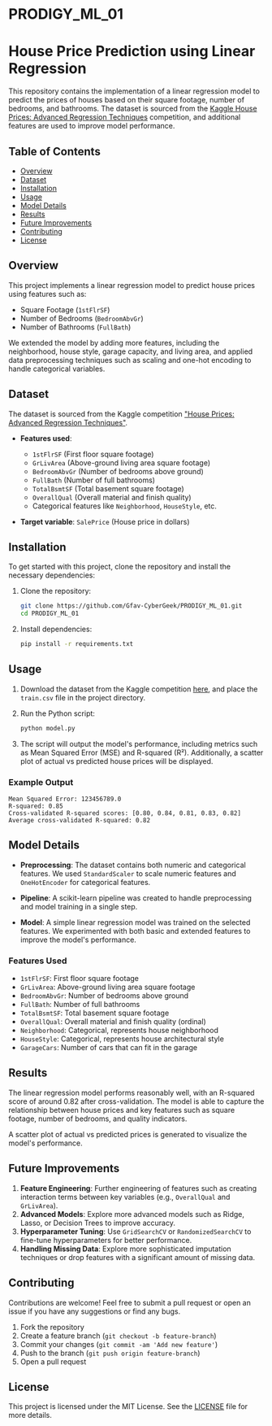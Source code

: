 # PRODIGY_ML_01

# House Price Prediction using Linear Regression

This repository contains the implementation of a linear regression model to predict the prices of houses based on their square footage, number of bedrooms, and bathrooms. The dataset is sourced from the [Kaggle House Prices: Advanced Regression Techniques](https://www.kaggle.com/c/house-prices-advanced-regression-techniques/data) competition, and additional features are used to improve model performance.

## Table of Contents

- [Overview](#overview)
- [Dataset](#dataset)
- [Installation](#installation)
- [Usage](#usage)
- [Model Details](#model-details)
- [Results](#results)
- [Future Improvements](#future-improvements)
- [Contributing](#contributing)
- [License](#license)

## Overview

This project implements a linear regression model to predict house prices using features such as:

- Square Footage (`1stFlrSF`)
- Number of Bedrooms (`BedroomAbvGr`)
- Number of Bathrooms (`FullBath`)

We extended the model by adding more features, including the neighborhood, house style, garage capacity, and living area, and applied data preprocessing techniques such as scaling and one-hot encoding to handle categorical variables.

## Dataset

The dataset is sourced from the Kaggle competition ["House Prices: Advanced Regression Techniques"](https://www.kaggle.com/c/house-prices-advanced-regression-techniques/data).

- **Features used**: 
  - `1stFlrSF` (First floor square footage)
  - `GrLivArea` (Above-ground living area square footage)
  - `BedroomAbvGr` (Number of bedrooms above ground)
  - `FullBath` (Number of full bathrooms)
  - `TotalBsmtSF` (Total basement square footage)
  - `OverallQual` (Overall material and finish quality)
  - Categorical features like `Neighborhood`, `HouseStyle`, etc.

- **Target variable**: `SalePrice` (House price in dollars)

## Installation

To get started with this project, clone the repository and install the necessary dependencies:

1. Clone the repository:
   ```bash
   git clone https://github.com/Gfav-CyberGeek/PRODIGY_ML_01.git
   cd PRODIGY_ML_01
   ```

2. Install dependencies:
   ```bash
   pip install -r requirements.txt
   ```

## Usage

1. Download the dataset from the Kaggle competition [here](https://www.kaggle.com/c/house-prices-advanced-regression-techniques/data), and place the `train.csv` file in the project directory.

2. Run the Python script:
   ```bash
   python model.py
   ```

3. The script will output the model's performance, including metrics such as Mean Squared Error (MSE) and R-squared (R²). Additionally, a scatter plot of actual vs predicted house prices will be displayed.

### Example Output

```
Mean Squared Error: 123456789.0
R-squared: 0.85
Cross-validated R-squared scores: [0.80, 0.84, 0.81, 0.83, 0.82]
Average cross-validated R-squared: 0.82
```

## Model Details

- **Preprocessing**: The dataset contains both numeric and categorical features. We used `StandardScaler` to scale numeric features and `OneHotEncoder` for categorical features.
  
- **Pipeline**: A scikit-learn pipeline was created to handle preprocessing and model training in a single step.

- **Model**: A simple linear regression model was trained on the selected features. We experimented with both basic and extended features to improve the model's performance.

### Features Used

- `1stFlrSF`: First floor square footage
- `GrLivArea`: Above-ground living area square footage
- `BedroomAbvGr`: Number of bedrooms above ground
- `FullBath`: Number of full bathrooms
- `TotalBsmtSF`: Total basement square footage
- `OverallQual`: Overall material and finish quality (ordinal)
- `Neighborhood`: Categorical, represents house neighborhood
- `HouseStyle`: Categorical, represents house architectural style
- `GarageCars`: Number of cars that can fit in the garage

## Results

The linear regression model performs reasonably well, with an R-squared score of around 0.82 after cross-validation. The model is able to capture the relationship between house prices and key features such as square footage, number of bedrooms, and quality indicators.

A scatter plot of actual vs predicted prices is generated to visualize the model's performance.

## Future Improvements

1. **Feature Engineering**: Further engineering of features such as creating interaction terms between key variables (e.g., `OverallQual` and `GrLivArea`).
2. **Advanced Models**: Explore more advanced models such as Ridge, Lasso, or Decision Trees to improve accuracy.
3. **Hyperparameter Tuning**: Use `GridSearchCV` or `RandomizedSearchCV` to fine-tune hyperparameters for better performance.
4. **Handling Missing Data**: Explore more sophisticated imputation techniques or drop features with a significant amount of missing data.

## Contributing

Contributions are welcome! Feel free to submit a pull request or open an issue if you have any suggestions or find any bugs.

1. Fork the repository
2. Create a feature branch (`git checkout -b feature-branch`)
3. Commit your changes (`git commit -am 'Add new feature'`)
4. Push to the branch (`git push origin feature-branch`)
5. Open a pull request

## License

This project is licensed under the MIT License. See the [LICENSE](LICENSE) file for more details.
